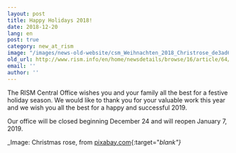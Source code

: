 ```yaml
---
layout: post
title: Happy Holidays 2018!
date: 2018-12-20
lang: en
post: true
category: new_at_rism
image: "/images/news-old-website/csm_Weihnachten_2018_Christrose_de3ad64308.jpg"
old_url: http://www.rism.info/en/home/newsdetails/browse/16/article/64/happy-holidays-2018.html
email: ''
author: ''
---
```


The RISM Central Office wishes you and your family all the best for a festive holiday season. We would like to thank you for your valuable work this year and we wish you all the best for a happy and successful 2019.

Our office will be closed beginning December 24 and will reopen January 7, 2019.

_Image: Christmas rose, from [pixabay.com](https://pixabay.com/de/christrose-weihnachten-wei%C3%9F-natur-1212674/){:target="_blank"}_